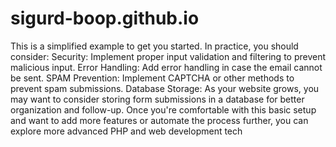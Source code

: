 # sigurd-boop.github.io

This is a simplified example to get you started. In practice, you should consider:
Security: Implement proper input validation and filtering to prevent malicious input.
Error Handling: Add error handling in case the email cannot be sent.
SPAM Prevention: Implement CAPTCHA or other methods to prevent spam submissions.
Database Storage: As your website grows, you may want to consider storing form submissions in a database for better organization and follow-up.
Once you're comfortable with this basic setup and want to add more features or automate the process further, you can explore more advanced PHP and web development tech
